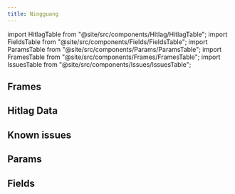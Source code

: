 ```yaml
---
title: Ningguang
---
```


import HitlagTable from "@site/src/components/Hitlag/HitlagTable";
import FieldsTable from "@site/src/components/Fields/FieldsTable";
import ParamsTable from "@site/src/components/Params/ParamsTable";
import FramesTable from "@site/src/components/Frames/FramesTable";
import IssuesTable from "@site/src/components/Issues/IssuesTable";

## Frames

<FramesTable character="ningguang" />

## Hitlag Data

<HitlagTable character="ningguang" />

## Known issues

<IssuesTable character="ningguang" />

## Params

<ParamsTable character="ningguang" />

## Fields

<FieldsTable character="ningguang" />
